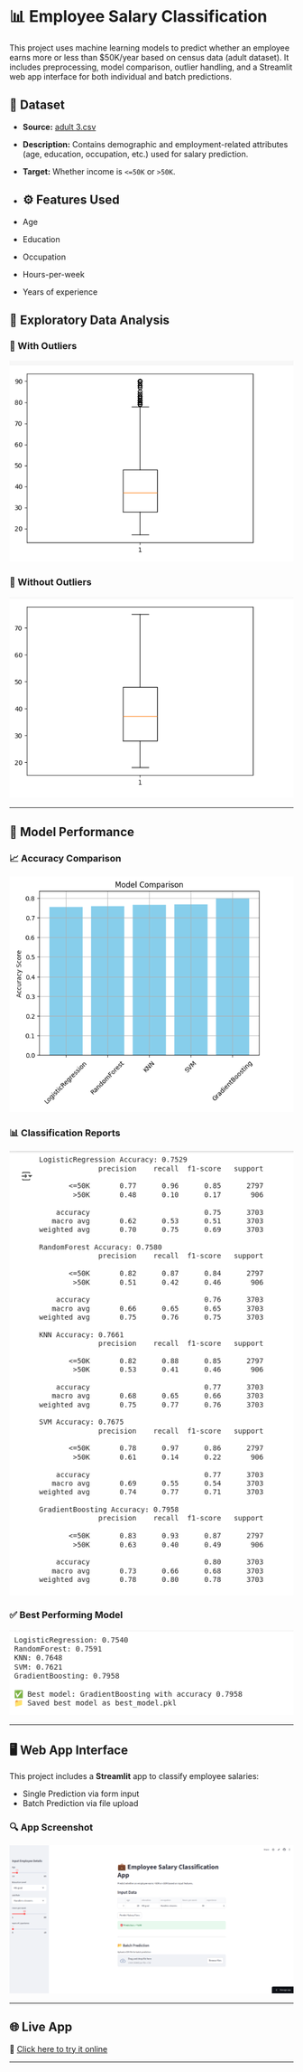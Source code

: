 # 📊 Employee Salary Classification

This project uses machine learning models to predict whether an employee earns more or less than $50K/year based on census data (adult dataset). It includes preprocessing, model comparison, outlier handling, and a Streamlit web app interface for both individual and batch predictions.

## 📁 Dataset

- **Source:** [adult 3.csv](./adult%203.csv)
- **Description:** Contains demographic and employment-related attributes (age, education, occupation, etc.) used for salary prediction.
- **Target:** Whether income is `<=50K` or `>50K`.

- ## ⚙️ Features Used

- Age  
- Education  
- Occupation  
- Hours-per-week  
- Years of experience  


## 🧪 Exploratory Data Analysis

### 📌 With Outliers  
![Outlier Boxplot](https://github.com/Athulyakrishna-k1312/salary-predictor/blob/1440a50c6eba3aa017ac0749ef1fa13508931fd8/images/pic1.png)
### 📌 Without Outliers  
![Cleaned Boxplot](https://github.com/Athulyakrishna-k1312/salary-predictor/blob/b370299f11d01539eeeca34c228338eceaa3de7e/images/pic2.png)

---

## 🤖 Model Performance

### 📈 Accuracy Comparison  
![Model Comparison Bar Chart](https://github.com/Athulyakrishna-k1312/salary-predictor/blob/0308b329cad37bdbcdee031715196469b4f4c8b1/images/pic3.png)

### 📊 Classification Reports  
![Classification Report](https://github.com/Athulyakrishna-k1312/salary-predictor/blob/0308b329cad37bdbcdee031715196469b4f4c8b1/images/pic4.png)

### ✅ Best Performing Model  
![Best Model Highlight](https://github.com/Athulyakrishna-k1312/salary-predictor/blob/0308b329cad37bdbcdee031715196469b4f4c8b1/images/pic5.png)

---
## 🖥️ Web App Interface

This project includes a **Streamlit** app to classify employee salaries:

- Single Prediction via form input
- Batch Prediction via file upload

### 🔍 App Screenshot  
![App UI](https://github.com/Athulyakrishna-k1312/salary-predictor/blob/fd8d3ba194d9640d3ce553eff578a560fd374e61/images/Screenshot%20from%202025-07-22%2012-00-56.png)

---
 
## 🌐 Live App

🔗 [Click here to try it online](https://salary-predictor-cvfpndnysxwgbibtgtmpmc.streamlit.app/)

---



